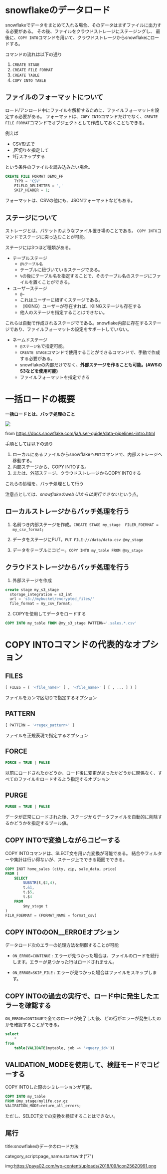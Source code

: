 


# snowflakeのデータロード

snowflakeでデータをまとめて入れる場合、そのデータはまずファイルに出力する必要がある。
その後、ファイルをクラウドストレージにステージングし、
最後に、`COPY INTO`コマンドを用いて、クラウドストレージからsnowflakeにロードする。

コマンドの流れは以下の通り

1. `CREATE STAGE`
2. `CREATE FILE FORMAT`
3. `CREATE TABLE`
4. `COPY INTO TABLE`

## ファイルのフォーマットについて

ロード/アンロード中にファイルを解析するために、ファイルフォーマットを設定する必要がある。
フォーマットは、`COPY INTO`コマンドだけでなく、`CREATE FILE FORMAT`コマンドでオブジェクトとして作成しておくこともできる。

例えば
- CSV形式で
- ,区切りを指定して
- 1行スキップする

という条件のファイルを読み込みたい場合。

```sql
CREATE FILE FORMAT DEMO_FF
    TYPR = 'CSV'
    FILELD_DELIMITER = ','
    SKIP_HEADER = 1;
```

フォーマットは、CSVの他にも、JSONフォーマットなどもある。

## ステージについて

ストレージとは、バケットのようなファイル置き場のことである。
`COPY INTO`コマンドでステージに突っ込むことが可能。

ステージには3つほど種類がある。

- テーブルステージ
  - `@%テーブル名`
  - テーブルに紐づいているステージである。
  - `%`の後にテーブル名を指定することで、そのテーブル名のステージにファイルを置くことができる。
- ユーザーステージ
  - `@~`
  - これはユーザーに紐ずくステージである。
  - （KKING）ユーザーが存在すれば、KIINGステージも存在する
  - 他人のステージを指定することはできない。

これらは自動で作成されるステージでである。snowflake内部に存在するステージであり、ファイルフォーマットの設定をサポートしていない。

- ネームドステージ
  - `@ステージ名`で指定可能。
  - `CREATE STAGE`コマンドで使用することができるコマンドで、手動で作成する必要がある。
  - snowflakeの内部だけでなく、**外部ステージを作ることも可能。(AWSのS3などを使用可能)**
  - ファイルフォーマットを指定できる



# 一括ロードの概要

**一括ロードとは、バッチ処理のこと**

<img src="https://docs.snowflake.com/ja/_images/data-load-elt.png">

from https://docs.snowflake.com/ja/user-guide/data-pipelines-intro.html

手順としては以下の通り

1. ローカルにあるファイルからsnowflakeへ`PUT`コマンドで、内部ストレージへ移動する。
2. 内部ステージから、COPY INTOする。
3. または、外部ステージ、クラウドストレージからCOPY INTOする

これらの処理を、バッチ処理として行う

注意点としては、*snowflakeのweb UIからは実行できない*という点。

## ローカルストレージからバッチ処理を行う

1. 名前つき内部ステージを作成。`CREATE STAGE my_stage  FILER_FOERMAT = my_csv_format;`

2. データをステージにPUT。`PUT FILE:///data/data.csv @my_stage`

3. データをテーブルにコピー。`COPY INTO my_table FROM @my_stage`

## クラウドストレージからバッチ処理を行う

1. 外部ステージを作成

```sql
create stage my_s3_stage
  storage_integration = s3_int
  url = 's3://mybucket/encrypted_files/'
  file_format = my_csv_format;
```

2. COPYを使用してデータをロードする

```sql
COPY INTO my_table FROM @my_s3_stage PATTERN='.sales.*.csv'
```

# COPY INTOコマンドの代表的なオプション

## FILES

```sql
[ FILES = ( '<file_name>' [ , '<file_name>' ] [ , ... ] ) ]
```

ファイルをカンマ区切りで指定するオプション

## PATTERN

```sql
[ PATTERN = '<regex_pattern>' ]
```

ファイルを正規表現で指定するオプション

## FORCE

```sql
FORCE = TRUE | FALSE
```

以前にロードされたかどうか、ロード後に変更があったかどうかに関係なく、すべてのファイルをロードするよう指定するオプション

## PURGE

```sql
PURGE = TRUE | FALSE
```

データが正常にロードされた後、ステージからデータファイルを自動的に削除するかどうかを指定するブール値。


## COPY INTOで変換しながらコピーする

COPY INTOコマンドは、SLECT文を用いた変換が可能である。
結合やフィルターや集計は行い得ないが、ステージ上でできる範囲でできる。

```sql
COPY INOT home_sales (city, zip, sale_data, price)
FROM (
    SELECT
        SUBSTR(t,$2,4),
        t.&1,
        t.$5,
        t.$4
    FROM
        $my_stage t
)
FILR_FOERMAT = (FORMAT_NAME = format_csv)
```

## COPY INTOのON__ERROEオプション

データロード次のエラーの処理方法を制御することが可能

- `ON_ERROE=CONTINUE` : エラーが見つかった場合は、ファイルのロードを続行します。エラーが見つかった行はロードされません。

- `ON_ERROE=SKIP_FILE` : エラーが見つかった場合はファイルをスキップします。

## COPY INTOの過去の実行で、ロード中に発生したエラーを確認する

`ON_ERROE=CONTINUE`で全てのロードが完了した後、どの行がエラーが発生したのかを確認することができる。

```sql
select 
    *
from
    table(VALIDATE(mytable, job => '<query_id>'))
```


## VALIDATION_MODEを使用して、検証モードでコピーする

COPY INTOした際のシミレーションが可能。

```sql
COPY INTO my_table
FROM @my_stage/mylife.csv.gz
VALIFATION_MODE=return_all_errors;
```

ただし、SELECT文での変換を検証することはできない。
















## 尾行


title:snowflakeのデータのロード方法

category_script:page_name.startswith("7")

img:https://paya02.com/wp-content/uploads/2018/09/icon25620991.png